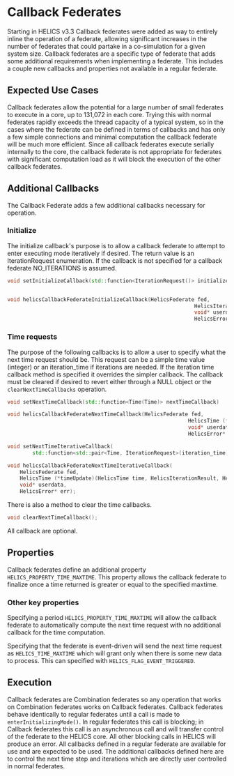 # Callback Federates

Starting in HELICS v3.3 Callback federates were added as way to entirely inline the operation of a federate, allowing significant increases in the number of federates that could partake in a co-simulation for a given system size. Callback federates are a specific type of federate that adds some additional requirements when implementing a federate. This includes a couple new callbacks and properties not available in a regular federate.

## Expected Use Cases

Callback federates allow the potential for a large number of small federates to execute in a core, up to 131,072 in each core. Trying this with normal federates rapidly exceeds the thread capacity of a typical system, so in the cases where the federate can be defined in terms of callbacks and has only a few simple connections and minimal computation the callback federate will be much more efficient. Since all callback federates execute serially internally to the core, the callback federate is not appropriate for federates with significant computation load as it will block the execution of the other callback federates.

## Additional Callbacks

The Callback Federate adds a few additional callbacks necessary for operation.

### Initialize

The initialize callback's purpose is to allow a callback federate to attempt to enter executing mode iteratively if desired. The return value is an IterationRequest enumeration. If the callback is not specified for a callback federate NO_ITERATIONS is assumed.

```C++
void setInitializeCallback(std::function<IterationRequest()> initializeCallback);


void helicsCallbackFederateInitializeCallback(HelicsFederate fed,
                                                            HelicsIterationRequest (*initialize)(void* userdata),
                                                            void* userdata,
                                                            HelicsError* err);
```

### Time requests

The purpose of the following callbacks is to allow a user to specify what the next time request should be. This request can be a simple time value (integer) or an iteration_time if iterations are needed. If the iteration time callback method is specified it overrides the simpler callback. The callback must be cleared if desired to revert either through a NULL object or the `clearNextTimeCallbacks` operation.

```C++
void setNextTimeCallback(std::function<Time(Time)> nextTimeCallback)

void helicsCallbackFederateNextTimeCallback(HelicsFederate fed,
                                                          HelicsTime (*timeUpdate)(HelicsTime time, void* userdata),
                                                          void* userdata,
                                                          HelicsError* err);

```

```C++
void setNextTimeIterativeCallback(
        std::function<std::pair<Time, IterationRequest>(iteration_time)> nextTimeCallback);

void helicsCallbackFederateNextTimeIterativeCallback(
    HelicsFederate fed,
    HelicsTime (*timeUpdate)(HelicsTime time, HelicsIterationResult, HelicsIterationRequest* iteration, void* userdata),
    void* userdata,
    HelicsError* err);

```

There is also a method to clear the time callbacks.

```C++
void clearNextTimeCallback();
```

All callback are optional.

## Properties

Callback federates define an additional property `HELICS_PROPERTY_TIME_MAXTIME`. This property allows the callback federate to finalize once a time returned is greater or equal to the specified maxtime.

### Other key properties

Specifying a period `HELICS_PROPERTY_TIME_MAXTIME` will allow the callback federate to automatically compute the next time request with no additional callback for the time computation.

Specifying that the federate is event-driven will send the next time request as `HELICS_TIME_MAXTIME` which will grant only when there is some new data to process. This can specified with `HELICS_FLAG_EVENT_TRIGGERED`.

## Execution

Callback federates are Combination federates so any operation that works on Combination federates works on Callback federates. Callback federates behave identically to regular federates until a call is made to `enterInitializingMode()`. In regular federates this call is blocking; in Callback federates this call is an asynchronous call and will transfer control of the federate to the HELICS core. All other blocking calls in HELICS will produce an error. All callbacks defined in a regular federate are available for use and are expected to be used. The additional callbacks defined here are to control the next time step and iterations which are directly user controlled in normal federates.
